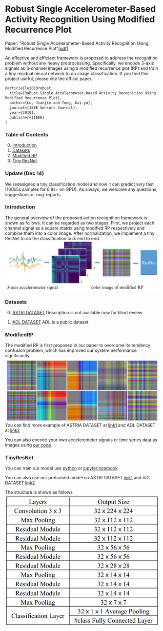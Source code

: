 # Robust Single Accelerometer-Based Activity Recognition Using Modified Recurrence Plot

Paper: "Robust Single Accelerometer-Based Activity Recognition Using Modified Recurrence Plot"[[pdf]](https://ieeexplore.ieee.org/document/8691521)

An effective and efficient framework is proposed to address the recognition problem without any heavy preprocessing. Specifically, we encode 3-axis signals as 3-channel images using a modified recurrence plot (RP) and train a tiny residual neural network to do image classification. If you find this project useful, please cite the offical paper.

```
@article{lu2019robust,
  title={Robust Single Accelerometer-based Activity Recognition Using Modified Recurrence Plot},
  author={Lu, Jianjie and Tong, Kai-yu},
  journal={IEEE Sensors Journal},
  year={2019},
  publisher={IEEE}
}
```

### Table of Contents
0. [Introduction](#introduction)
0. [Datasets](#datasets)
0. [Modified RP](#modifiedrp)
0. [Tiny ResNet](#tinyresnet)

### Update (Dec 14)
We redesigned a tiny classification model and now it can predict very fast (100x5s samples for 6.8s+ on GPU). As always, we welcome any questions, suggestions or bug-reports. 

### Introduction

The general overview of the proposed action recognition framework is shown as follows. It can be regarded as two stages. First, we project each channel signal as a square matrix using modified RP respectively and combine them into a color image. After normalization, we implement a tiny ResNet to do the classification task end to end. 
![Framework](Figures/Framework.png)
### Datasets

0. [ASTRI DATASET](https://github.com/lulujianjie/HAR_Using_ModifiedRP/tree/master/Datasets/MotionData)
Description is not available now for blind review

0. [ADL DATASET](https://archive.ics.uci.edu/ml/datasets/Dataset+for+ADL+Recognition+with+Wrist-worn+Accelerometer)
ADL is a public dataset
### ModifiedRP
The modified RP is first proposed in our paper to overcome its tendency confusion problem, which has improved our system performance significantly.
![RP](Figures/RP.png)
You can find more example of ASTRIA DATASET at [link1](https://github.com/lulujianjie/HAR_Using_ModifiedRP/tree/master/Datasets/Data%20Visualization/MotionData_modifiedRP) and ADL DATASET at [link2](https://github.com/lulujianjie/HAR_Using_ModifiedRP/tree/master/Datasets/Data%20Visualization/ADL_modifiedRP)

You can also encode your own accelerometer signals or time series data as images using [our code](https://github.com/lulujianjie/HAR_Using_ModifiedRP/blob/master/Model/encoding/RP-forADL.py)
	
### TinyResNet
You can train our model use [python](https://github.com/lulujianjie/HAR_Using_ModifiedRP/blob/master/Model/ResNet.py) or [jupyter notebook](https://github.com/lulujianjie/HAR_Using_ModifiedRP/blob/master/Model/ResNet.ipynb)

You can also use our pretrained model on ASTRI DATASET [link1](https://github.com/lulujianjie/HAR_Using_ModifiedRP/blob/master/Model/ResNet_best.pth) and ADL DATASET [link2](https://github.com/lulujianjie/HAR_Using_ModifiedRP/blob/master/Model/ResNet-ADL.pth) 

The structure is shown as follows
![RP](Figures/ResNet.png)

